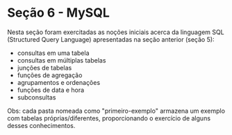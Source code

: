 # Seção 6 - MySQL
Nesta seção foram exercitadas as noções iniciais acerca da linguagem SQL (Structured Query Language) apresentadas na seção anterior (seção 5):
   - consultas em uma tabela
   - consultas em múltiplas tabelas 
   - junções de tabelas
   - funções de agregação
   - agrupamentos e ordenações
   - funções de data e hora
   - subconsultas

Obs: cada pasta nomeada como "primeiro-exemplo" armazena um exemplo com tabelas próprias/diferentes, proporcionando o exercício de alguns desses conhecimentos.